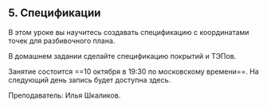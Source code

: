## 5. Спецификации

В этом уроке вы научитесь создавать спецификацию с координатами точек для разбивочного плана.

В домашнем задании сделайте спецификацию покрытий и ТЭПов.

Занятие состоится ==10 октября в 19:30 по московскому времени==. На следующий день запись будет доступна здесь.

Преподаватель: Илья Шкаликов.